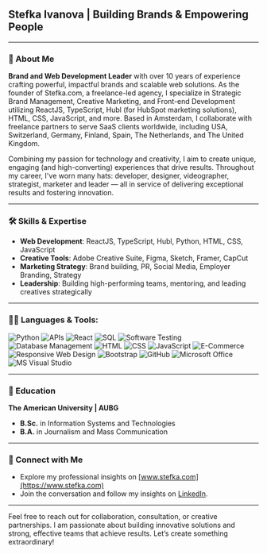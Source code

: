 
## Stefka Ivanova | Building Brands & Empowering People

---

### 🚀 About Me
**Brand and Web Development Leader** with over 10 years of experience crafting powerful, impactful brands and scalable web solutions. As the founder of Stefka.com, a freelance-led agency, I specialize in Strategic Brand Management, Creative Marketing, and Front-end Development utilizing ReactJS, TypeScript, Hubl (for HubSpot marketing solutions), HTML, CSS, JavaScript, and more. Based in Amsterdam, I collaborate with freelance partners to serve SaaS clients worldwide, including USA, Switzerland, Germany, Finland, Spain, The Netherlands, and The United Kingdom.

Combining my passion for technology and creativity, I aim to create unique, engaging (and high-converting) experiences that drive results. Throughout my career, I've worn many hats: developer, designer, videographer, strategist, marketer and leader — all in service of delivering exceptional results and fostering innovation.

---

### 🛠️ Skills & Expertise
- **Web Development**: ReactJS, TypeScript, Hubl, Python, HTML, CSS, JavaScript
- **Creative Tools**: Adobe Creative Suite, Figma, Sketch, Framer, CapCut
- **Marketing Strategy**: Brand building, PR, Social Media, Employer Branding, Strategy
- **Leadership**: Building high-performing teams, mentoring, and leading creatives strategically

---

### 👩‍💻 Languages & Tools:
![Python](https://img.shields.io/badge/-Python-3776AB?style=flat&logo=python&logoColor=white)
![APIs](https://img.shields.io/badge/-APIs-00457C?style=flat&logo=api&logoColor=white)
![React](https://img.shields.io/badge/-React-61DAFB?style=flat&logo=react&logoColor=white)
![SQL](https://img.shields.io/badge/-SQL-CC2927?style=flat&logo=microsoft-sql-server&logoColor=white) 
![Software Testing](https://img.shields.io/badge/-Software%20Testing-6DB33F?style=flat&logo=checkmarx&logoColor=white)
![Database Management](https://img.shields.io/badge/-DBMS-003B57?style=flat&logo=databricks&logoColor=white) 
![HTML](https://img.shields.io/badge/-HTML-E34F26?style=flat&logo=html5&logoColor=white)
![CSS](https://img.shields.io/badge/-CSS-1572B6?style=flat&logo=css3&logoColor=white) 
![JavaScript](https://img.shields.io/badge/-JavaScript-F7DF1E?style=flat&logo=javascript&logoColor=white)
![E-Commerce](https://img.shields.io/badge/-E--Commerce-00A99D?style=flat&logo=shopify&logoColor=white)
![Responsive Web Design](https://img.shields.io/badge/-Responsive%20Web%20Design-1572B6?style=flat&logo=css3&logoColor=white)
![Bootstrap](https://img.shields.io/badge/-Bootstrap-563D7C?style=flat&logo=bootstrap&logoColor=white)
![GitHub](https://img.shields.io/badge/-GitHub-181717?style=flat&logo=github&logoColor=white)
![Microsoft Office](https://img.shields.io/badge/-Microsoft%20Office-D83B01?style=flat&logo=microsoft-office&logoColor=white)
![MS Visual Studio](https://img.shields.io/badge/-MS%20Visual%20Studio-5C2D91?style=flat&logo=visual-studio&logoColor=white)

---

### 🌱 Education
**The American University | AUBG**  
- **B.Sc.** in Information Systems and Technologies  
- **B.A.** in Journalism and Mass Communication

---

### 🔗 Connect with Me
- Explore my professional insights on [www.stefka.com](https://www.stefka.com)
- Join the conversation and follow my insights on [LinkedIn](https://www.linkedin.com/in/excitement/).

--- 

Feel free to reach out for collaboration, consultation, or creative partnerships. I am passionate about building innovative solutions and strong, effective teams that achieve results. Let’s create something extraordinary!
